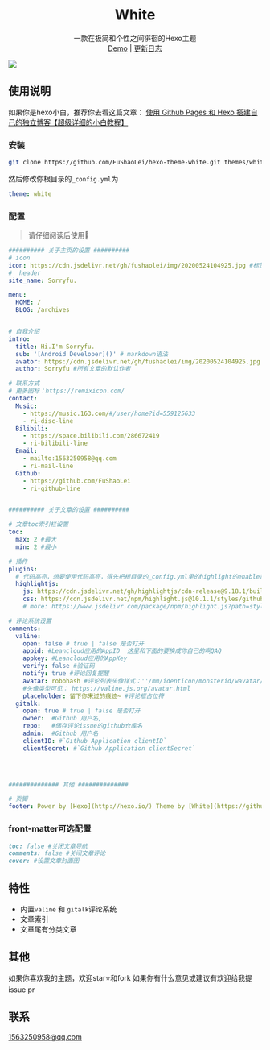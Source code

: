 # <div align="center">White</div>

<p align="center">
一款在极简和个性之间徘徊的Hexo主题
<br>
<a href="https://sorryfu.top/">Demo</a>  |  <a href="https://github.com/FuShaoLei/hexo-theme-white/issues/3">更新日志</a>  
</p>

![](https://cdn.jsdelivr.net/gh/fushaolei/img2/20200722190113.png)


## 使用说明
如果你是hexo小白，推荐你去看这篇文章： [使用 Github Pages 和 Hexo 搭建自己的独立博客【超级详细的小白教程】](https://blog.csdn.net/qq_36759224/article/details/82121420)

### 安装

```bash
git clone https://github.com/FuShaoLei/hexo-theme-white.git themes/white
```
然后修改你根目录的`_config.yml`为
```yml
theme: white
```

### 配置
> 请仔细阅读后使用💖

```yml
########## 关于主页的设置 ##########
# icon
icon: https://cdn.jsdelivr.net/gh/fushaolei/img/20200524104925.jpg #标签页图标
#  header
site_name: Sorryfu.

menu:
  HOME: /
  BLOG: /archives


# 自我介绍
intro:
  title: Hi.I'm Sorryfu.
  sub: '[Android Developer]()' # markdown语法
  avator: https://cdn.jsdelivr.net/gh/fushaolei/img/20200524104925.jpg #头像
  author: Sorryfu #所有文章的默认作者

# 联系方式  
# 更多图标：https://remixicon.com/
contact:
  Music:
    - https://music.163.com/#/user/home?id=559125633
    - ri-disc-line
  Bilibili:
    - https://space.bilibili.com/286672419
    - ri-bilibili-line
  Email: 
    - mailto:1563250958@qq.com
    - ri-mail-line
  Github:
    - https://github.com/FuShaoLei
    - ri-github-line


########## 关于文章的设置 ##########

# 文章toc索引栏设置
toc:
  max: 2 #最大
  min: 2 #最小

# 插件
plugins:
  # 代码高亮，想要使用代码高亮，得先把根目录的_config.yml里的highlight的enable置成false
  highlightjs:
    js: https://cdn.jsdelivr.net/gh/highlightjs/cdn-release@9.18.1/build/highlight.min.js
    css: https://cdn.jsdelivr.net/npm/highlight.js@10.1.1/styles/github.css
    # more: https://www.jsdelivr.com/package/npm/highlight.js?path=styles

# 评论系统设置
comments:
  valine:
    open: false # true | false 是否打开
    appid: #Leancloud应用的AppID  这里和下面的要换成你自己的啊QAQ
    appkey: #Leancloud应用的AppKey
    verify: false #验证码
    notify: true #评论回复提醒
    avatar: robohash #评论列表头像样式：''/mm/identicon/monsterid/wavatar/retro/hide
    #头像类型可见： https://valine.js.org/avatar.html
    placeholder: 留下你来过的痕迹~ #评论框占位符
  gitalk:
    open: true # true | false 是否打开
    owner:  #Github 用户名,
    repo:   #储存评论issue的github仓库名
    admin:  #Github 用户名
    clientID: #`Github Application clientID`
    clientSecret: #`Github Application clientSecret`
  



############## 其他 ##############

# 页脚
footer: Power by [Hexo](http://hexo.io/) Theme by [White](https://github.com/FuShaoLei/hexo-theme-white) # markdown语法

```
### front-matter可选配置
```md
toc: false #关闭文章导航
comments: false #关闭文章评论
cover: #设置文章封面图
```

## 特性

- 内置`valine` 和 `gitalk`评论系统
- 文章索引
- 文章尾有分类文章


## 其他

如果你喜欢我的主题，欢迎star⭐和fork
如果你有什么意见或建议有欢迎给我提issue pr

## 联系

1563250958@qq.com







